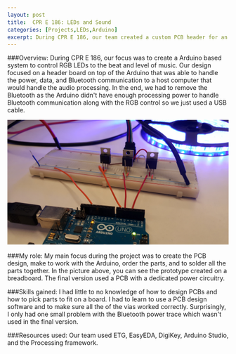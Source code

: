 ```yaml
---
layout: post
title:  CPR E 186: LEDs and Sound
categories: [Projects,LEDs,Arduino]
excerpt: During CPR E 186, our team created a custom PCB header for an Arduino to control RGB LEDs to the sound of music
---
```


###Overview:
During CPR E 186, our focus was to create a Arduino based system to control RGB LEDs to the beat and level of music. Our design focused on a header board on top of the Arduino that was able to handle the power, data, and Bluetooth communication to a host computer that would handle the audio processing. In the end, we had to remove the Bluetooth as the Arduino didn't have enough processing power to handle Bluetooth communication along with the RGB control so we just used a USB cable.

![](/images/186-prototype.jpg)

###My role:
My main focus during the project was to create the PCB design, make to work with the Arduino, order the parts, and to solder all the parts together. In the picture above, you can see the prototype created on a breadboard. The final version used a PCB with a dedicated power circuitry.

###Skills gained:
I had little to no knowledge of how to design PCBs and how to pick parts to fit on a board. I had to learn to use a PCB design software and to make sure all the of the vias worked correctly. Surprisingly, I only had one small problem with the Bluetooth power trace which wasn't used in the final version.

###Resources used:
Our team used ETG, EasyEDA, DigiKey, Arduino Studio, and the Processing framework.
